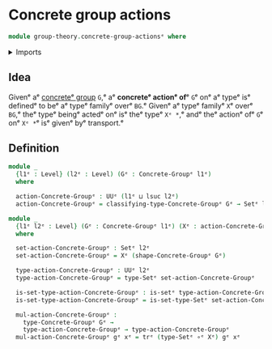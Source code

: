 # Concrete group actions

```agda
module group-theory.concrete-group-actionsᵉ where
```

<details><summary>Imports</summary>

```agda
open import foundation.function-typesᵉ
open import foundation.setsᵉ
open import foundation.transport-along-identificationsᵉ
open import foundation.universe-levelsᵉ

open import group-theory.concrete-groupsᵉ
```

</details>

## Idea

Givenᵉ aᵉ [concreteᵉ group](group-theory.concrete-groups.mdᵉ) `G`,ᵉ aᵉ **concreteᵉ
actionᵉ of**ᵉ `G`ᵉ onᵉ aᵉ typeᵉ isᵉ definedᵉ to beᵉ aᵉ typeᵉ familyᵉ overᵉ `BG`.ᵉ Givenᵉ aᵉ typeᵉ
familyᵉ `X`ᵉ overᵉ `BG`,ᵉ theᵉ typeᵉ beingᵉ actedᵉ onᵉ isᵉ theᵉ typeᵉ `Xᵉ *`,ᵉ andᵉ theᵉ actionᵉ
ofᵉ `G`ᵉ onᵉ `Xᵉ *`ᵉ isᵉ givenᵉ byᵉ transport.ᵉ

## Definition

```agda
module _
  {l1ᵉ : Level} (l2ᵉ : Level) (Gᵉ : Concrete-Groupᵉ l1ᵉ)
  where

  action-Concrete-Groupᵉ : UUᵉ (l1ᵉ ⊔ lsuc l2ᵉ)
  action-Concrete-Groupᵉ = classifying-type-Concrete-Groupᵉ Gᵉ → Setᵉ l2ᵉ

module _
  {l1ᵉ l2ᵉ : Level} (Gᵉ : Concrete-Groupᵉ l1ᵉ) (Xᵉ : action-Concrete-Groupᵉ l2ᵉ Gᵉ)
  where

  set-action-Concrete-Groupᵉ : Setᵉ l2ᵉ
  set-action-Concrete-Groupᵉ = Xᵉ (shape-Concrete-Groupᵉ Gᵉ)

  type-action-Concrete-Groupᵉ : UUᵉ l2ᵉ
  type-action-Concrete-Groupᵉ = type-Setᵉ set-action-Concrete-Groupᵉ

  is-set-type-action-Concrete-Groupᵉ : is-setᵉ type-action-Concrete-Groupᵉ
  is-set-type-action-Concrete-Groupᵉ = is-set-type-Setᵉ set-action-Concrete-Groupᵉ

  mul-action-Concrete-Groupᵉ :
    type-Concrete-Groupᵉ Gᵉ →
    type-action-Concrete-Groupᵉ → type-action-Concrete-Groupᵉ
  mul-action-Concrete-Groupᵉ gᵉ xᵉ = trᵉ (type-Setᵉ ∘ᵉ Xᵉ) gᵉ xᵉ
```